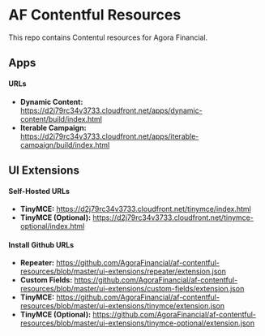 # AF Contentful Resources
This repo contains Contentul resources for Agora Financial.

## Apps

#### URLs
* **Dynamic Content:** https://d2j79rc34v3733.cloudfront.net/apps/dynamic-content/build/index.html
* **Iterable Campaign:** https://d2j79rc34v3733.cloudfront.net/apps/iterable-campaign/build/index.html

## UI Extensions

#### Self-Hosted URLs
* **TinyMCE:** https://d2j79rc34v3733.cloudfront.net/tinymce/index.html
* **TinyMCE (Optional):** https://d2j79rc34v3733.cloudfront.net/tinymce-optional/index.html

#### Install Github URLs

* **Repeater:** https://github.com/AgoraFinancial/af-contentful-resources/blob/master/ui-extensions/repeater/extension.json
* **Custom Fields:** https://github.com/AgoraFinancial/af-contentful-resources/blob/master/ui-extensions/custom-fields/extension.json
* **TinyMCE:** https://github.com/AgoraFinancial/af-contentful-resources/blob/master/ui-extensions/tinymce/extension.json
* **TinyMCE (Optional):** https://github.com/AgoraFinancial/af-contentful-resources/blob/master/ui-extensions/tinymce-optional/extension.json
